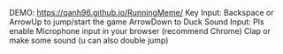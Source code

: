 DEMO: https://qanh96.github.io/RunningMeme/
Key Input: Backspace or ArrowUp to jump/start the game
            ArrowDown to Duck
Sound Input: Pls enable Microphone input in your browser (recommend Chrome)
            Clap or make some sound (u can also double jump)